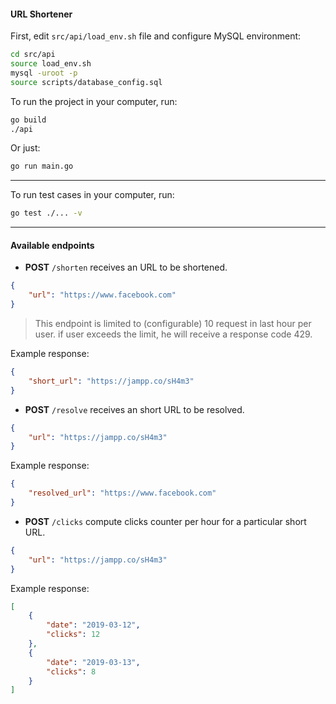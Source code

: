 #### URL Shortener

First, edit `src/api/load_env.sh` file and configure MySQL environment:

```bash
cd src/api
source load_env.sh
mysql -uroot -p
source scripts/database_config.sql
```

To run the project in your computer, run:

```bash
go build
./api
```

Or just:

```bash
go run main.go
```

---

To run test cases in your computer, run:

```bash
go test ./... -v
```

---

#### Available endpoints

* **POST** `/shorten` receives an URL to be shortened.

```json
{
    "url": "https://www.facebook.com"
}
```

> This endpoint is limited to (configurable) 10 request in last hour per user. if user exceeds the limit, he will receive a response code 429.

Example response:

```json
{
    "short_url": "https://jampp.co/sH4m3"
}
```

* **POST** `/resolve` receives an short URL to be resolved.

```json
{
    "url": "https://jampp.co/sH4m3"
}
```

Example response:

```json
{
    "resolved_url": "https://www.facebook.com"
}
```

* **POST** `/clicks` compute clicks counter per hour for a particular short URL.

```json
{
    "url": "https://jampp.co/sH4m3"
}
```

Example response:

```json
[
    {
        "date": "2019-03-12",
        "clicks": 12
    },
    {
        "date": "2019-03-13",
        "clicks": 8
    }
]
```